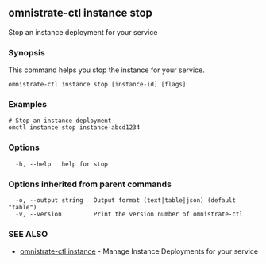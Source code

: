 ## omnistrate-ctl instance stop

Stop an instance deployment for your service

### Synopsis

This command helps you stop the instance for your service.

```
omnistrate-ctl instance stop [instance-id] [flags]
```

### Examples

```
# Stop an instance deployment
omctl instance stop instance-abcd1234
```

### Options

```
  -h, --help   help for stop
```

### Options inherited from parent commands

```
  -o, --output string   Output format (text|table|json) (default "table")
  -v, --version         Print the version number of omnistrate-ctl
```

### SEE ALSO

- [omnistrate-ctl instance](omnistrate-ctl_instance.md) - Manage Instance Deployments for your service
